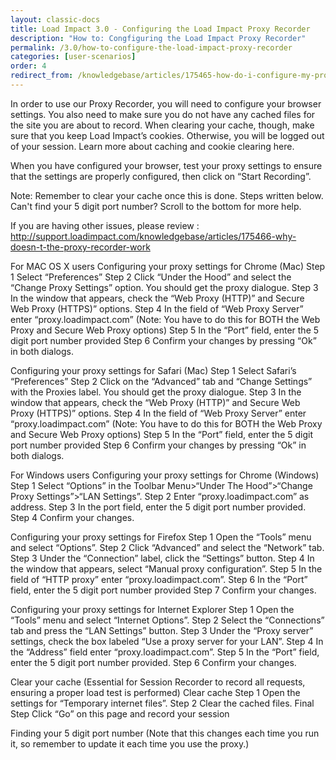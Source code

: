 ```yaml
---
layout: classic-docs
title: Load Impact 3.0 - Configuring the Load Impact Proxy Recorder
description: "How to: Congfiguring the Load Impact Proxy Recorder"
permalink: /3.0/how-to-configure-the-load-impact-proxy-recorder
categories: [user-scenarios]
order: 4
redirect_from: /knowledgebase/articles/175465-how-do-i-configure-my-proxy-settings-for-the-proxy
---
```




In order to use our Proxy Recorder, you will need to configure your browser settings. You also need to make sure you do not have any cached files for the site you are about to record.
When clearing your cache, though, make sure that you keep Load Impact’s cookies. Otherwise, you will be logged out of your session. Learn more about caching and cookie clearing here.

When you have configured your browser, test your proxy settings to ensure that the settings are properly configured, then click on “Start Recording”.

Note: Remember to clear your cache once this is done. Steps written below.
Can't find your 5 digit port number? Scroll to the bottom for more help.

If you are having other issues, please review :  http://support.loadimpact.com/knowledgebase/articles/175466-why-doesn-t-the-proxy-recorder-work

For MAC OS X users
Configuring your proxy settings for Chrome (Mac)
Step 1
Select “Preferences”
Step 2
Click “Under the Hood” and select the “Change Proxy Settings” option. You should get the proxy dialogue.
Step 3
In the window that appears, check the “Web Proxy (HTTP)” and Secure Web Proxy (HTTPS)” options.
Step 4
In the field of “Web Proxy Server” enter “proxy.loadimpact.com”
(Note: You have to do this for BOTH the Web Proxy and Secure Web Proxy options)
Step 5
In the “Port” field, enter the 5 digit port number provided
Step 6
Confirm your changes by pressing “Ok” in both dialogs.

Configuring your proxy settings for Safari (Mac)
Step 1
Select Safari’s “Preferences”
Step 2
Click on the “Advanced” tab and “Change Settings” with the Proxies label. You should get the proxy dialogue.
Step 3
In the window that appears, check the “Web Proxy (HTTP)” and Secure Web Proxy (HTTPS)” options.
Step 4
In the field of “Web Proxy Server” enter “proxy.loadimpact.com”
(Note: You have to do this for BOTH the Web Proxy and Secure Web Proxy options)
Step 5
In the “Port” field, enter the 5 digit port number provided
Step 6
Confirm your changes by pressing “Ok” in both dialogs.

For Windows users
Configuring your proxy settings for Chrome (Windows)
Step 1
Select “Options” in the Toolbar Menu>“Under The Hood”>“Change Proxy Settings”>“LAN Settings”.
Step 2
Enter “proxy.loadimpact.com” as address.
Step 3
In the port field, enter the 5 digit port number provided.
Step 4
Confirm your changes.

Configuring your proxy settings for Firefox
Step 1
Open the “Tools” menu and select “Options”.
Step 2
Click “Advanced” and select the “Network” tab.
Step 3
Under the “Connection” label, click the “Settings” button.
Step 4
In the window that appears, select “Manual proxy configuration”.
Step 5
In the field of “HTTP proxy” enter “proxy.loadimpact.com”.
Step 6
In the “Port” field, enter the 5 digit port number provided
Step 7
Confirm your changes.

Configuring your proxy settings for Internet Explorer
Step 1
Open the “Tools” menu and select “Internet Options”.
Step 2
Select the “Connections” tab and press the “LAN Settings” button.
Step 3
Under the “Proxy server” settings, check the box labeled “Use a proxy server for your LAN”.
Step 4
In the “Address” field enter “proxy.loadimpact.com”.
Step 5
In the “Port” field, enter the 5 digit port number provided.
Step 6
Confirm your changes.

Clear your cache
(Essential for Session Recorder to record all requests, ensuring a proper load test is performed)
Clear cache
Step 1
Open the settings for “Temporary internet files”.
Step 2
Clear the cached files.
Final Step
Click “Go” on this page and record your session

Finding your 5 digit port number
(Note that this changes each time you run it, so remember to update it each time you use the proxy.)
